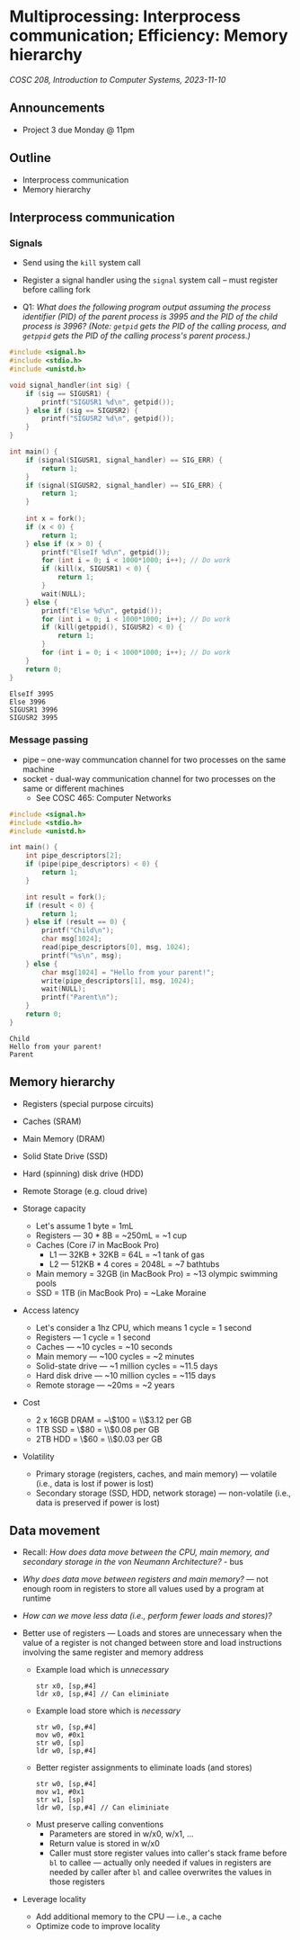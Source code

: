 # Multiprocessing: Interprocess communication; Efficiency: Memory hierarchy
_COSC 208, Introduction to Computer Systems, 2023-11-10_

## Announcements
* Project 3 due Monday @ 11pm

## Outline
* Interprocess communication
* Memory hierarchy

## Interprocess communication

### Signals
* Send using the `kill` system call
* Register a signal handler using the `signal` system call – must register before calling fork

* Q1: _What does the following program output assuming the process identifier (PID) of the parent process is 3995 and the PID of the child process is 3996? (Note: `getpid` gets the PID of the calling process, and `getppid` gets the PID of the calling process's parent process.)_


```c
#include <signal.h>
#include <stdio.h>
#include <unistd.h>

void signal_handler(int sig) {
    if (sig == SIGUSR1) {
        printf("SIGUSR1 %d\n", getpid());
    } else if (sig == SIGUSR2) {
        printf("SIGUSR2 %d\n", getpid());
    }
}

int main() {
    if (signal(SIGUSR1, signal_handler) == SIG_ERR) {
        return 1;
    }
    if (signal(SIGUSR2, signal_handler) == SIG_ERR) {
        return 1;
    }
    
    int x = fork();
    if (x < 0) {
        return 1;
    } else if (x > 0) {
        printf("ElseIf %d\n", getpid());
        for (int i = 0; i < 1000*1000; i++); // Do work
        if (kill(x, SIGUSR1) < 0) {
            return 1;
        }
        wait(NULL);
    } else {
        printf("Else %d\n", getpid());
        for (int i = 0; i < 1000*1000; i++); // Do work
        if (kill(getppid(), SIGUSR2) < 0) {
            return 1;
        }
        for (int i = 0; i < 1000*1000; i++); // Do work
    } 
    return 0;
}
```

    ElseIf 3995
    Else 3996
    SIGUSR1 3996
    SIGUSR2 3995


### Message passing
* pipe – one-way communcation channel for two processes on the same machine
* socket - dual-way communication channel for two processes on the same or different machines
    * See COSC 465: Computer Networks


```c
#include <signal.h>
#include <stdio.h>
#include <unistd.h>

int main() {
    int pipe_descriptors[2];
    if (pipe(pipe_descriptors) < 0) {
        return 1;
    }

    int result = fork();
    if (result < 0) {
        return 1;
    } else if (result == 0) {
        printf("Child\n");
        char msg[1024];
        read(pipe_descriptors[0], msg, 1024);
        printf("%s\n", msg);
    } else {
        char msg[1024] = "Hello from your parent!";
        write(pipe_descriptors[1], msg, 1024);
        wait(NULL);
        printf("Parent\n");
    }
    return 0;
}
```

    Child
    Hello from your parent!
    Parent


## Memory hierarchy

* Registers (special purpose circuits)
* Caches (SRAM)
* Main Memory (DRAM)
* Solid State Drive (SSD)
* Hard (spinning) disk drive (HDD)
* Remote Storage (e.g. cloud drive)

* Storage capacity
    * Let's assume 1 byte = 1mL
    * Registers — 30 * 8B = ~250mL = ~1 cup
    * Caches (Core i7 in MacBook Pro)
        * L1 — 32KB + 32KB = 64L = ~1 tank of gas
        * L2 — 512KB * 4 cores = 2048L = ~7 bathtubs
    * Main memory = 32GB (in MacBook Pro) = ~13 olympic swimming pools
    * SSD = 1TB (in MacBook Pro) = ~Lake Moraine

* Access latency
    * Let's consider a 1hz CPU, which means 1 cycle = 1 second
    * Registers — 1 cycle = 1 second
    * Caches — ~10 cycles = ~10 seconds
    * Main memory — ~100 cycles = ~2 minutes
    * Solid-state drive — ~1 million cycles = ~11.5 days
    * Hard disk drive — ~10 million cycles = ~115 days
    * Remote storage — ~20ms = ~2 years

* Cost
    * 2 x 16GB DRAM = ~\\$100 = \\$3.12 per GB
    * 1TB SSD = \\$80 = \\$0.08 per GB
    * 2TB HDD = \\$60 = \\$0.03 per GB
* Volatility
    * Primary storage (registers, caches, and main memory) — volatile (i.e., data is lost if power is lost)
    * Secondary storage (SSD, HDD, network storage) — non-volatile (i.e., data is preserved if power is lost)

## Data movement

* Recall: _How does data move between the CPU, main memory, and secondary storage in the von Neumann Architecture?_ - bus
* _Why does data move between registers and main memory?_ — not enough room in registers to store all values used by a program at runtime
* _How can we move less data (i.e., perform fewer loads and stores)?_

 * Better use of registers — Loads and stores are unnecessary when the value of a register is not changed between store and load instructions involving the same register and memory address
    * Example load which is _unnecessary_
        ```
        str x0, [sp,#4]
        ldr x0, [sp,#4] // Can eliminiate
        ```
    * Example load store which is _necessary_
        ```
        str w0, [sp,#4]
        mov w0, #0x1
        str w0, [sp]
        ldr w0, [sp,#4]
        ```
    * Better register assignments to eliminate loads (and stores)
        ```
        str w0, [sp,#4]
        mov w1, #0x1
        str w1, [sp]
        ldr w0, [sp,#4] // Can eliminiate
        ```
    * Must preserve calling conventions
        * Parameters are stored in w/x0, w/x1, ...
        * Return value is stored in w/x0
        * Caller must store register values into caller's stack frame before `bl` to callee — actually only needed if values in registers are needed by caller after `bl` and callee overwrites the values in those registers
* Leverage locality
    * Add additional memory to the CPU — i.e., a cache
    * Optimize code to improve locality


```c

```
